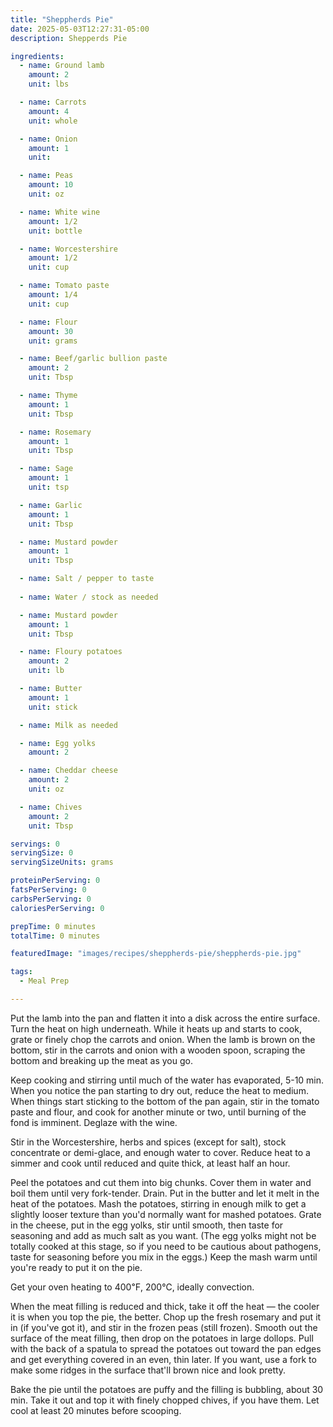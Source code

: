 ```yaml
---
title: "Sheppherds Pie"
date: 2025-05-03T12:27:31-05:00
description: Shepperds Pie

ingredients:
  - name: Ground lamb
    amount: 2
    unit: lbs

  - name: Carrots
    amount: 4
    unit: whole

  - name: Onion
    amount: 1
    unit: 

  - name: Peas
    amount: 10
    unit: oz

  - name: White wine
    amount: 1/2
    unit: bottle

  - name: Worcestershire
    amount: 1/2
    unit: cup

  - name: Tomato paste
    amount: 1/4
    unit: cup

  - name: Flour
    amount: 30
    unit: grams

  - name: Beef/garlic bullion paste
    amount: 2
    unit: Tbsp

  - name: Thyme
    amount: 1
    unit: Tbsp

  - name: Rosemary
    amount: 1
    unit: Tbsp

  - name: Sage
    amount: 1
    unit: tsp

  - name: Garlic
    amount: 1
    unit: Tbsp

  - name: Mustard powder
    amount: 1
    unit: Tbsp

  - name: Salt / pepper to taste
  
  - name: Water / stock as needed

  - name: Mustard powder
    amount: 1
    unit: Tbsp

  - name: Floury potatoes
    amount: 2
    unit: lb

  - name: Butter
    amount: 1
    unit: stick

  - name: Milk as needed

  - name: Egg yolks
    amount: 2

  - name: Cheddar cheese
    amount: 2
    unit: oz

  - name: Chives
    amount: 2
    unit: Tbsp

servings: 0
servingSize: 0
servingSizeUnits: grams

proteinPerServing: 0
fatsPerServing: 0
carbsPerServing: 0
caloriesPerServing: 0

prepTime: 0 minutes
totalTime: 0 minutes

featuredImage: "images/recipes/sheppherds-pie/sheppherds-pie.jpg"

tags:
  - Meal Prep

---
```


Put the lamb into the pan and flatten it into a disk across the entire surface. Turn the heat on high underneath. While it heats up and starts to cook, grate or finely chop the carrots and onion. When the lamb is brown on the bottom, stir in the carrots and onion with a wooden spoon, scraping the bottom and breaking up the meat as you go.

Keep cooking and stirring until much of the water has evaporated, 5-10 min. When you notice the pan starting to dry out, reduce the heat to medium. When things start sticking to the bottom of the pan again, stir in the tomato paste and flour, and cook for another minute or two, until burning of the fond is imminent. Deglaze with the wine.

Stir in the Worcestershire, herbs and spices (except for salt), stock concentrate or demi-glace, and enough water to cover. Reduce heat to a simmer and cook until reduced and quite thick, at least half an hour.

Peel the potatoes and cut them into big chunks. Cover them in water and boil them until very fork-tender. Drain. Put in the butter and let it melt in the heat of the potatoes. Mash the potatoes, stirring in enough milk to get a slightly looser texture than you'd normally want for mashed potatoes. Grate in the cheese, put in the egg yolks, stir until smooth, then taste for seasoning and add as much salt as you want. (The egg yolks might not be totally cooked at this stage, so if you need to be cautious about pathogens, taste for seasoning before you mix in the eggs.) Keep the mash warm until you're ready to put it on the pie.

Get your oven heating to 400℉, 200℃, ideally convection.

When the meat filling is reduced and thick, take it off the heat — the cooler it is when you top the pie, the better. Chop up the fresh rosemary and put it in (if you've got it), and stir in the frozen peas (still frozen). Smooth out the surface of the meat filling, then drop on the potatoes in large dollops. Pull with the back of a spatula to spread the potatoes out toward the pan edges and get everything covered in an even, thin later. If you want, use a fork to make some ridges in the surface that'll brown nice and look pretty.

Bake the pie until the potatoes are puffy and the filling is bubbling, about 30 min. Take it out and top it with finely chopped chives, if you have them. Let cool at least 20 minutes before scooping.